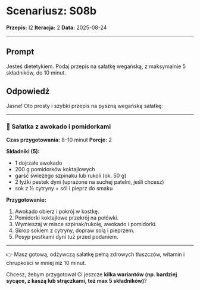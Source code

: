 ﻿# Scenariusz: S08b
**Przepis:** I2
**Iteracja:** 2
**Data:** 2025-08-24

---

## Prompt
Jesteś dietetykiem. Podaj przepis na sałatkę wegańską, z maksymalnie 5 składników, do 10 minut.


## Odpowiedź
Jasne! Oto prosty i szybki przepis na pyszną wegańską sałatkę:

---

### 🥗 Sałatka z awokado i pomidorkami

**Czas przygotowania:** 8–10 minut
**Porcje:** 2

**Składniki (5):**

* 1 dojrzałe awokado
* 200 g pomidorków koktajlowych
* garść świeżego szpinaku lub rukoli (ok. 50 g)
* 2 łyżki pestek dyni (uprażone na suchej patelni, jeśli chcesz)
* sok z ½ cytryny + sól i pieprz do smaku

**Przygotowanie:**

1. Awokado obierz i pokrój w kostkę.
2. Pomidorki koktajlowe przekrój na połówki.
3. Wymieszaj w misce szpinak/rukolę, awokado i pomidorki.
4. Skrop sokiem z cytryny, dopraw solą i pieprzem.
5. Posyp pestkami dyni tuż przed podaniem.

---

👉 Masz gotową, odżywczą sałatkę pełną zdrowych tłuszczów, witamin i chrupkości w mniej niż 10 minut.

Chcesz, żebym przygotował Ci jeszcze **kilka wariantów (np. bardziej sycące, z kaszą lub strączkami, też max 5 składników)**?
